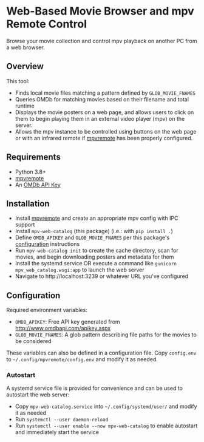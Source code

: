 # Web-Based Movie Browser and mpv Remote Control

Browse your movie collection and control mpv playback on another PC from a web browser.

## Overview

This tool:
- Finds local movie files matching a pattern defined by `GLOB_MOVIE_FNAMES`
- Queries OMDb for matching movies based on their filename and total runtime
- Displays the movie posters on a web page, and allows users to click on them
  to begin playing them in an external video player (mpv) on the server.
- Allows the mpv instance to be controlled using buttons on the web page or
  with an infrared remote if [mpvremote](https://github.com/xunoaib/mpvremote)
  has been properly configured.

## Requirements

- Python 3.8+
- [mpvremote](https://github.com/xunoaib/mpvremote)
- An [OMDb API Key](http://www.omdbapi.com/apikey.aspx)

## Installation

- Install [mpvremote](https://github.com/xunoaib/mpvremote) and create an
  appropriate mpv config with IPC support
- Install `mpv-web-catalog` (this package) (i.e.: with `pip install .`)
- Define `OMDB_APIKEY` and `GLOB_MOVIE_FNAMES` per this package's
  [configuration](#Configuration) instructions
- Run `mpv-web-catalog init` to create the cache directory, scan for movies,
  and begin downloading posters and metadata for them
- Install the systemd service OR execute a command like `gunicorn
  mpv_web_catalog.wsgi:app` to launch the web server
- Navigate to http://localhost:3239 or whatever URL you've configured

## Configuration

Required environment variables:
- `OMDB_APIKEY`: Free API key generated from http://www.omdbapi.com/apikey.aspx
- `GLOB_MOVIE_FNAMES`: A glob pattern describing file paths for the movies to be considered

These variables can also be defined in a configuration file. Copy `config.env`
to `~/.config/mpvremote/config.env` and modify it as needed.

### Autostart

A systemd service file is provided for convenience and can be used to autostart
the web server:

- Copy `mpv-web-catalog.service` into `~/.config/systemd/user/` and modify it as needed
- Run `systemctl --user daemon-reload`
- Run `systemctl --user enable --now mpv-web-catalog` to enable autostart and immediately start the service
